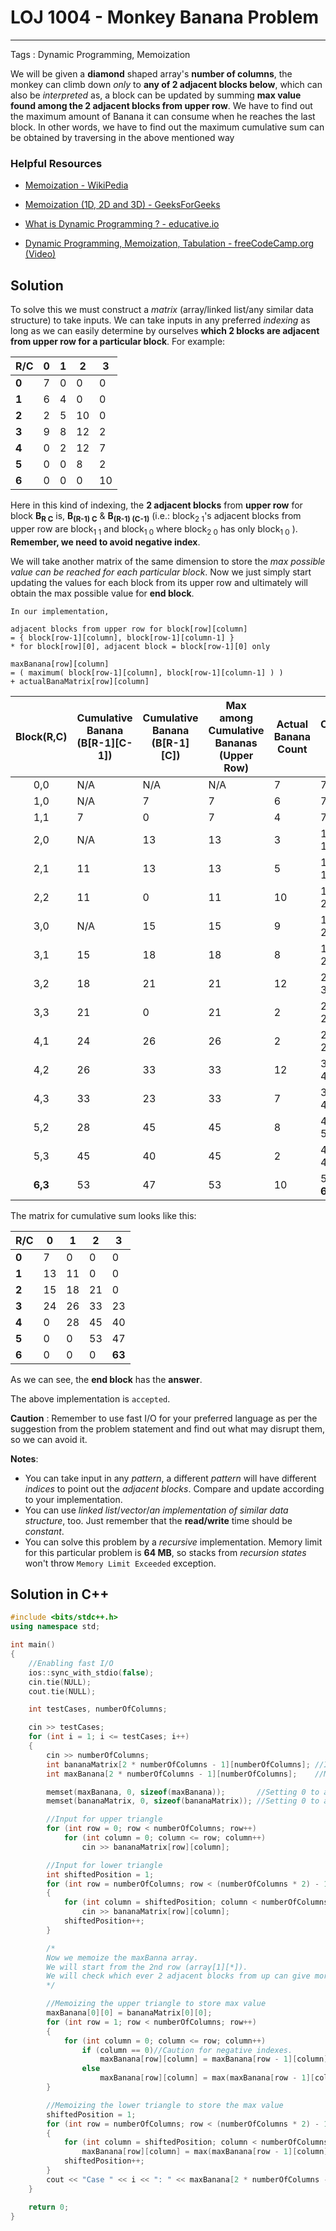 # LOJ 1004 - Monkey Banana Problem
---
Tags : Dynamic Programming, Memoization

We will be given a __diamond__ shaped array's __number of columns__, the monkey can climb down _only_ to __any of 2 adjacent blocks below__, which can also be _interpreted_ as, a block can be updated by summing __max value found among the 2 adjacent blocks from upper row__. We have to find out the maximum amount of Banana it can consume when he reaches the last block. In other words, we have to find out the maximum cumulative sum can be obtained by traversing in the above mentioned way

### Helpful Resources

* [Memoization - WikiPedia](https://en.wikipedia.org/wiki/Memoization "Memoization - WikiPedia")

* [Memoization (1D, 2D and 3D) - GeeksForGeeks](https://www.geeksforgeeks.org/memoization-1d-2d-and-3d/ "Memoization (1D, 2D and 3D)")

* [What is Dynamic Programming ? - educative.io](https://www.educative.io/courses/grokking-dynamic-programming-patterns-for-coding-interviews/m2G1pAq0OO0 "[What is Dynamic Programming?")

* [Dynamic Programming, Memoization, Tabulation - freeCodeCamp.org
 (Video)](https://www.youtube.com/watch?v=oBt53YbR9Kk "FreeCodeCamp - YouTube")

## Solution

To solve this we must construct a _matrix_ (array/linked list/any similar data structure) to take inputs. We can take inputs in any preferred _indexing_ as long as we can easily determine by ourselves __which 2 blocks are adjacent from upper row for a particular block__.
For example:

| R/C  | 0 | 1 | 2  | 3  |
|---|---|---|----|----|
| __0__ | 7 |0|0 |0 |
| __1__ | 6 | 4 |0 |0 |
| __2__ | 2 | 5 | 10 |0 |
| __3__ | 9 | 8 | 12 | 2  |
| __4__ |0| 2 | 12 | 7  |
| __5__ |0|0| 8  | 2  |
| __6__ |0|0|0 | 10 |

Here in this kind of indexing, the __2 adjacent blocks__ from __upper row__ for block __B<sub>R C</sub>__ is, __B<sub>(R-1) C</sub>__ & __B<sub>(R-1) (C-1)</sub>__ (i.e.: block<sub>2 1</sub>'s adjacent blocks from upper row are block<sub>1 1</sub> and block<sub>1 0</sub> where block<sub>2 0</sub> has only block<sub>1 0</sub> ).  __Remember, we need to avoid negative index__.

We will take another matrix of the same dimension to store the _max possible value can be reached for each particular block_. Now we just simply start updating the values for each block from its upper row and ultimately will obtain the max possible value for __end block__.
```
In our implementation,

adjacent blocks from upper row for block[row][column]
= { block[row-1][column], block[row-1][column-1] }
* for block[row][0], adjacent block = block[row-1][0] only

maxBanana[row][column]
= ( maximum( block[row-1][column], block[row-1][column-1] ) )
+ actualBanaMatrix[row][column]
```
| Block(R,C) | Cumulative Banana (B[R-1][C-1]) | Cumulative Banana (B[R-1][C]) | Max among Cumulative Bananas (Upper Row)  |Actual Banana Count   |  Update Cumulative Banana (This Block) |
|:---:|---|---|----|----|----|
| 0,0 | N/A | N/A | N/A  | 7   | 7|
| 1,0 | N/A | 7 | 7  | 6   | 7 + 6 = 13|
| 1,1 | 7 | 0 | 7  | 4   | 7 + 4 = 11|
| 2,0 | N/A | 13 | 13  | 3   | 13 + 2 = 15|
| 2,1 | 11 | 13 | 13  | 5   | 13 + 5 = 18|
| 2,2 | 11 | 0 | 11  | 10   | 11 + 10 = 21|
| 3,0 | N/A | 15 | 15  | 9   | 15 + 9 = 24|
| 3,1 | 15 | 18 | 18  | 8   | 18 + 8 = 26|
| 3,2 | 18 | 21 | 21  | 12   | 21 + 12 = 33|
| 3,3 | 21 | 0 | 21  | 2   | 21 + 2 = 23|
| 4,1 | 24 | 26 | 26  | 2   | 26 + 2 = 28|
| 4,2 | 26 | 33 | 33  | 12   | 33 + 12 = 45|
| 4,3 | 33 | 23 | 33  | 7   | 33 + 7 = 40|
| 5,2 | 28 | 45 | 45  | 8   | 45 + 8 = 53|
| 5,3 | 45 | 40 | 45  | 2   | 45 + 2 = 47|
| __6,3__ | 53 | 47 | 53  | 10   | 53 + 10 = __63__|

The matrix for cumulative sum looks like this:

| R/C  | 0 | 1 | 2  | 3  |
|---|---|---|----|----|
| __0__ | 7 |0|0 |0 |
| __1__ | 13 |11 |0 |0 |
| __2__ | 15 | 18 | 21 |0 |
| __3__ | 24 | 26 | 33 | 23  |
| __4__ |0| 28 | 45 | 40 |
| __5__ |0|0| 53  | 47  |
| __6__ |0|0|0 | __63__ |

As we can see, the __end block__ has the __answer__.

The above implementation is `accepted`.

__Caution__ : Remember to use fast I/O for your preferred language as per the suggestion from the problem statement and find out what may disrupt them, so we can avoid it.

__Notes__:
* You can take input in any _pattern_, a different _pattern_ will have different _indices_ to point out the _adjacent blocks_. Compare and update according to your implementation.
* You can use _linked list_/_vector_/_an implementation of similar data structure_, too. Just remember that the __read/write__ time should be _constant_.
* You can solve this problem by a _recursive_ implementation. Memory limit for this particular problem is __64 MB__, so stacks from _recursion states_ won't throw `Memory Limit Exceeded` exception.

## Solution in C++

```cpp
#include <bits/stdc++.h>
using namespace std;

int main()
{
    //Enabling fast I/O
    ios::sync_with_stdio(false);
    cin.tie(NULL);
    cout.tie(NULL);

    int testCases, numberOfColumns;

    cin >> testCases;
    for (int i = 1; i <= testCases; i++)
    {
        cin >> numberOfColumns;
        int bananaMatrix[2 * numberOfColumns - 1][numberOfColumns]; //Input matrix
        int maxBanana[2 * numberOfColumns - 1][numberOfColumns];    //Memoized matrix

        memset(maxBanana, 0, sizeof(maxBanana));       //Setting 0 to all cell, will update for maximum
        memset(bananaMatrix, 0, sizeof(bananaMatrix)); //Setting 0 to all cell, will update for inputs

        //Input for upper triangle
        for (int row = 0; row < numberOfColumns; row++)
            for (int column = 0; column <= row; column++)
                cin >> bananaMatrix[row][column];

        //Input for lower triangle
        int shiftedPosition = 1;
        for (int row = numberOfColumns; row < (numberOfColumns * 2) - 1; row++)
        {
            for (int column = shiftedPosition; column < numberOfColumns; column++)
                cin >> bananaMatrix[row][column];
            shiftedPosition++;
        }

        /*
        Now we memoize the maxBanna array.
        We will start from the 2nd row (array[1][*]).
        We will check which ever 2 adjacent blocks from up can give more banana and update from the max.
        */

        //Memoizing the upper triangle to store max value
        maxBanana[0][0] = bananaMatrix[0][0];
        for (int row = 1; row < numberOfColumns; row++)
        {
            for (int column = 0; column <= row; column++)
                if (column == 0)//Caution for negative indexes.
                    maxBanana[row][column] = maxBanana[row - 1][column] + bananaMatrix[row][column];
                else
                    maxBanana[row][column] = max(maxBanana[row - 1][column], maxBanana[row - 1][column - 1]) + bananaMatrix[row][column];
        }

        //Memoizing the lower triangle to store the max value
        shiftedPosition = 1;
        for (int row = numberOfColumns; row < (numberOfColumns * 2) - 1; row++)
        {
            for (int column = shiftedPosition; column < numberOfColumns; column++)
                maxBanana[row][column] = max(maxBanana[row - 1][column], maxBanana[row - 1][column - 1]) + bananaMatrix[row][column];
            shiftedPosition++;
        }
        cout << "Case " << i << ": " << maxBanana[2 * numberOfColumns - 2][numberOfColumns - 1] << "\n";
    }

    return 0;
}
```
